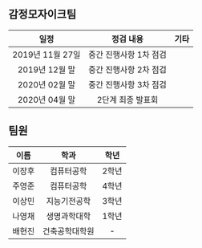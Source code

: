 
## 감정모자이크팀

| 일정 | 정검 내용 |  기타 | 
|:--:|:--:|:--:|
| 2019년 11월 27일 | 중간 진행사항 1차 점검 | |
| 2019년 12월 말 | 중간 진행사항 2차 점검 | |
| 2020년 02월 말 |  중간 진행사항 3차 점검 | |
| 2020년 04월 말 | 2단계 최종 발표회 | |

## 팀원
| 이름 | 학과 | 학년 | 
|:--:|:--:|:--:|
| 이장후 | 컴퓨터공학 | 2학년 | 
| 주영준 | 컴퓨터공학 | 4학년 | 
| 이상민 | 지능기전공학 | 3학년 | 
| 나영채 | 생명과학대학 | 1학년 | 
| 배현진 | 건축공학대학원 | - |

